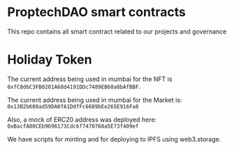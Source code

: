 # ProptechDAO smart contracts

This repo contains all smart contract related to our projects and governance



# Holiday Token 

The current address being used in mumbai for the NFT is `0xfC8dbC3FB0201A68d4191DDc7489EB60a8bAfBBF`.

The current address being used in mumbai for the Market is: `0x13B2b608ad59DA0fA1DdfFc6689bEe265E916Fa8`

Also, a mock of ERC20 address was deployed here: `0xBacfA80CEb9696173Cdc6f7470768a5E73f409ef`


We have scripts for minting and for deploying to IPFS using web3.storage.